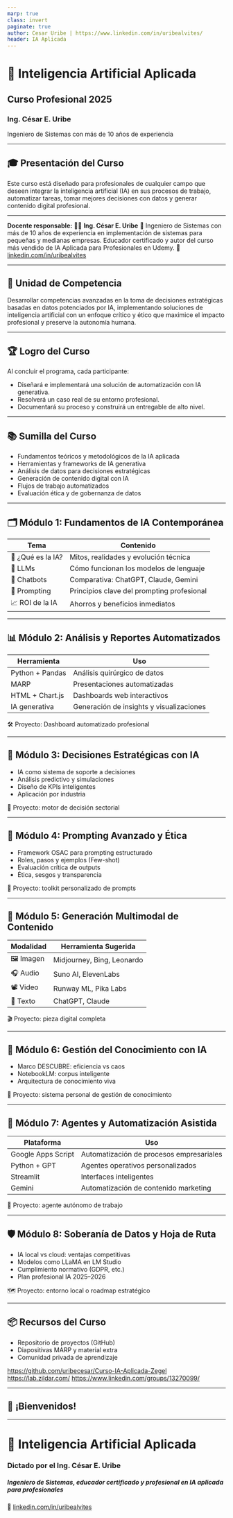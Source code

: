 ```yaml
---
marp: true
class: invert 
paginate: true
author: Cesar Uribe | https://www.linkedin.com/in/uribealvites/
header: IA Aplicada 
---
```


# 🤖 Inteligencia Artificial Aplicada

## Curso Profesional 2025

### Ing. César E. Uribe

Ingeniero de Sistemas con más de 10 años de experiencia

---

## 🎓 Presentación del Curso

Este curso está diseñado para profesionales de cualquier campo que deseen integrar la inteligencia artificial (IA) en sus procesos de trabajo, automatizar tareas, tomar mejores decisiones con datos y generar contenido digital profesional.

---


**Docente responsable:**
👨‍🏫 **Ing. César E. Uribe**
🧠 Ingeniero de Sistemas con más de 10 años de experiencia en implementación de sistemas para pequeñas y medianas empresas. Educador certificado y autor del curso más vendido de IA Aplicada para Profesionales en Udemy.
🔗 [linkedin.com/in/uribealvites](https://www.linkedin.com/in/uribealvites)

---

## 🎯 Unidad de Competencia

Desarrollar competencias avanzadas en la toma de decisiones estratégicas basadas en datos potenciados por IA, implementando soluciones de inteligencia artificial con un enfoque crítico y ético que maximice el impacto profesional y preserve la autonomía humana.

---

## 🏆 Logro del Curso

Al concluir el programa, cada participante:

* Diseñará e implementará una solución de automatización con IA generativa.
* Resolverá un caso real de su entorno profesional.
* Documentará su proceso y construirá un entregable de alto nivel.

---

## 📚 Sumilla del Curso

* Fundamentos teóricos y metodológicos de la IA aplicada
* Herramientas y frameworks de IA generativa
* Análisis de datos para decisiones estratégicas
* Generación de contenido digital con IA
* Flujos de trabajo automatizados
* Evaluación ética y de gobernanza de datos

---

## 🗂️ Módulo 1: Fundamentos de IA Contemporánea

| Tema              | Contenido                                  |
| ----------------- | ------------------------------------------ |
| 🤖 ¿Qué es la IA? | Mitos, realidades y evolución técnica      |
| 🧠 LLMs           | Cómo funcionan los modelos de lenguaje     |
| 💬 Chatbots       | Comparativa: ChatGPT, Claude, Gemini       |
| 🧩 Prompting      | Principios clave del prompting profesional |
| 📈 ROI de la IA   | Ahorros y beneficios inmediatos            |

---

## 📊 Módulo 2: Análisis y Reportes Automatizados

| Herramienta     | Uso                                      |
| --------------- | ---------------------------------------- |
| Python + Pandas | Análisis quirúrgico de datos             |
| MARP            | Presentaciones automatizadas             |
| HTML + Chart.js | Dashboards web interactivos              |
| IA generativa   | Generación de insights y visualizaciones |

🛠 Proyecto: Dashboard automatizado profesional

---

## 🧠 Módulo 3: Decisiones Estratégicas con IA

* IA como sistema de soporte a decisiones
* Análisis predictivo y simulaciones
* Diseño de KPIs inteligentes
* Aplicación por industria

🎯 Proyecto: motor de decisión sectorial

---

## 🧰 Módulo 4: Prompting Avanzado y Ética

* Framework OSAC para prompting estructurado
* Roles, pasos y ejemplos (Few-shot)
* Evaluación crítica de outputs
* Ética, sesgos y transparencia

📄 Proyecto: toolkit personalizado de prompts

---

## 🎨 Módulo 5: Generación Multimodal de Contenido

| Modalidad  | Herramienta Sugerida       |
| ---------- | -------------------------- |
| 🖼️ Imagen | Midjourney, Bing, Leonardo |
| 🎧 Audio   | Suno AI, ElevenLabs        |
| 📽️ Video  | Runway ML, Pika Labs       |
| 📝 Texto   | ChatGPT, Claude            |

🎬 Proyecto: pieza digital completa

---

## 🧠 Módulo 6: Gestión del Conocimiento con IA

* Marco DESCUBRE: eficiencia vs caos
* NotebookLM: corpus inteligente
* Arquitectura de conocimiento viva

📁 Proyecto: sistema personal de gestión de conocimiento

---

## 🤖 Módulo 7: Agentes y Automatización Asistida

| Plataforma         | Uso                                      |
| ------------------ | ---------------------------------------- |
| Google Apps Script | Automatización de procesos empresariales |
| Python + GPT       | Agentes operativos personalizados        |
| Streamlit          | Interfaces inteligentes                  |
| Gemini             | Automatización de contenido marketing    |

🧩 Proyecto: agente autónomo de trabajo

---

## 🛡️ Módulo 8: Soberanía de Datos y Hoja de Ruta

* IA local vs cloud: ventajas competitivas
* Modelos como LLaMA en LM Studio
* Cumplimiento normativo (GDPR, etc.)
* Plan profesional IA 2025–2026

🗺️ Proyecto: entorno local o roadmap estratégico

---

## 📦 Recursos del Curso

* Repositorio de proyectos (GitHub)
* Diapositivas MARP y material extra
* Comunidad privada de aprendizaje


https://github.com/uribecesar/Curso-IA-Aplicada-Zegel
https://lab.zildar.com/
https://www.linkedin.com/groups/13270099/


---

## 🙌 ¡Bienvenidos!


---

# 🧠 Inteligencia Artificial Aplicada

### Dictado por el Ing. César E. Uribe

##### Ingeniero de Sistemas, educador certificado y profesional en IA aplicada para profesionales

🔗 [linkedin.com/in/uribealvites](https://www.linkedin.com/in/uribealvites)
